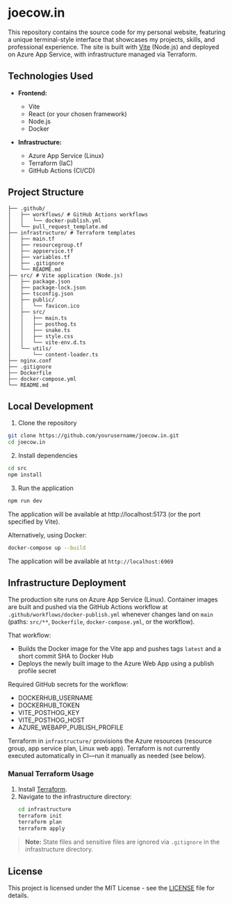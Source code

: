 # joecow.in

This repository contains the source code for my personal website, featuring a unique terminal-style interface that showcases my projects, skills, and professional experience. The site is built with [Vite](https://vitejs.dev/) (Node.js) and deployed on Azure App Service, with infrastructure managed via Terraform.

## Technologies Used

- **Frontend:**
  - Vite
  - React (or your chosen framework)
  - Node.js
  - Docker

- **Infrastructure:**
  - Azure App Service (Linux)
  - Terraform (IaC)
  - GitHub Actions (CI/CD)

## Project Structure
```
├── .github/
│   ├── workflows/ # GitHub Actions workflows
│   │   └── docker-publish.yml
│   └── pull_request_template.md
├── infrastructure/ # Terraform templates
│   ├── main.tf
│   ├── resourcegroup.tf
│   ├── appservice.tf
│   ├── variables.tf
│   ├── .gitignore
│   └── README.md
├── src/ # Vite application (Node.js)
│   ├── package.json
│   ├── package-lock.json
│   ├── tsconfig.json
│   ├── public/
│   │   └── favicon.ico
│   ├── src/
│   │   ├── main.ts
│   │   ├── posthog.ts
│   │   ├── snake.ts
│   │   ├── style.css
│   │   └── vite-env.d.ts
│   └── utils/
│       └── content-loader.ts
├── nginx.conf
├── .gitignore
├── Dockerfile
├── docker-compose.yml
└── README.md
```

## Local Development

1. Clone the repository
```bash
git clone https://github.com/yourusername/joecow.in.git
cd joecow.in
```
2. Install dependencies
```bash
cd src
npm install
```
3. Run the application
```bash
npm run dev
```
The application will be available at http://localhost:5173 (or the port specified by Vite).

Alternatively, using Docker:

```bash
docker-compose up --build
```

The application will be available at `http://localhost:6969`

## Infrastructure Deployment

The production site runs on Azure App Service (Linux). Container images are built and pushed via the GitHub Actions workflow at `.github/workflows/docker-publish.yml` whenever changes land on `main` (paths: `src/**`, `Dockerfile`, `docker-compose.yml`, or the workflow).

That workflow:
- Builds the Docker image for the Vite app and pushes tags `latest` and a short commit SHA to Docker Hub
- Deploys the newly built image to the Azure Web App using a publish profile secret

Required GitHub secrets for the workflow:
- DOCKERHUB_USERNAME
- DOCKERHUB_TOKEN
- VITE_POSTHOG_KEY
- VITE_POSTHOG_HOST
- AZURE_WEBAPP_PUBLISH_PROFILE

Terraform in `infrastructure/` provisions the Azure resources (resource group, app service plan, Linux web app). Terraform is not currently executed automatically in CI—run it manually as needed (see below).

### Manual Terraform Usage

1. Install [Terraform](https://www.terraform.io/downloads.html).
2. Navigate to the infrastructure directory:
   ```sh
   cd infrastructure
   terraform init
   terraform plan
   terraform apply
   ```

> **Note:** State files and sensitive files are ignored via `.gitignore` in the infrastructure directory.

## License

This project is licensed under the MIT License - see the [LICENSE](./LICENSE) file for details.